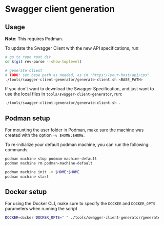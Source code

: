 # Swagger client generation

## Usage

**Note:** This requires Podman.

To update the Swagger Client with the new API specifications, run:

```bash
# go to repo root dir
cd $(git rev-parse --show-toplevel)

# generate client
# TODO: set base path as needed, as in "https://your-host/api/cps"
./tools/swagger-client-generator/generate-client.sh <BASE_PATH>
```

If you don't want to download the Swagger Specification, and just want to use the local files in `tools/swagger-client-generator`, run:

```bash
./tools/swagger-client-generator/generate-client.sh .
```

## Podman setup

For mounting the user folder in Podman, make sure the machine was created with the option `-v $HOME:$HOME`.

To re-initialize your default podman machine, you can run the following commands

```sh
podman machine stop podman-machine-default
podman machine rm podman-machine-default

podman machine init -v $HOME:$HOME
podman machine start
```

## Docker setup

For using the Docker CLI, make sure to specify the `DOCKER` and `DOCKER_OPTS` parameters when running the script

```bash
DOCKER=docker DOCKER_OPTS=" " ./tools/swagger-client-generator/generate-client.sh <BASE_PATH>
```